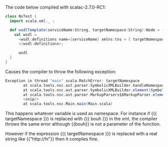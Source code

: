The code below compiled with scalac-2.7.0-RC1:

```scala
class NsTest {
  import scala.xml._ ;

  def wsdlTemplate(serviceName:String, targetNamespace:String):Node = {
    val wsdl =
      <wsdl:definitions name={serviceName} xmlns:tns = { targetNamespace } >
      </wsdl:definitions>;

      wsdl
  }
}
```

Causes the compiler to throw the following exception:

```scala
Exception in thread "main" scala.MatchError: targetNamespace
        at scala.tools.nsc.ast.parser.SymbolicXMLBuilder.handleNamespaceBinding$$1(SymbolicXMLBuilder.scala:260)
        at scala.tools.nsc.ast.parser.SymbolicXMLBuilder.element(SymbolicXMLBuilder.scala:281)
        at scala.tools.nsc.ast.parser.MarkupParsers$$MarkupParser.element(MarkupParsers.scala:404)
        <snip/>
        at scala.tools.nsc.Main.main(Main.scala)
```

This happens whatever variable is used as namespace. For instance if {{{ targetNamespace }}} is replaced with {{{ bouh }}} in the xml, the compiler throws the same error although {{bouh}} is not a parameter of the function.

However if the expression {{{ targetNamespace }}} is replaced with a real string like {{"http://hi"}} then it compiles fine.
